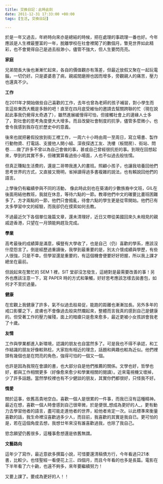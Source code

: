 ```yaml
---
title: 交換日記：此時此刻
date: 2011-12-31 17:33:00 +08:00
tags: [生活, 交換日記]

---
```


於是一年又過去，年終時向來亦是總結的時候，把在處理的事疏理一番也好。今年應該是人生裡最豐富的一年，脫離學校在社會裡闖了的數個月，瞥見世界如此精彩，也不會覺得自己是過去般渺小，儘管不強大，但人生要閃亮亮。  
  
**家庭**   
  
兄弟間長大後也漸漸忙起來，各自的價值觀亦有落差，但最近放假又聚在一起玩電腦，一切仍好。只是婆婆患了病，親戚間磨擦也因而增多，旁觀親人的痛苦，壓力也還真不少。  
  
**工作**  
  
在2011年才開始做些自己喜歡的工作，去年也曾為老師的孩子補習，對小學生而言這些東西大概是多餘的吧！直至在四月底受維怡的邀請去幫關跨聯的忙（現在說起此事我仍覺得太奇遇了），雖然進展緩慢得可怕，但接觸社會上的邊緣人士多了，對社會的思考角度便大大增多。而且改變社會制度的抗爭，儘管多麼微小，也會令我感到我存在於歷史中的意義。  
  
後來也就把暑假投放到街工裡工作，一周六十小時由周一至周日，寫立場書、製作行動物資、打電話、支援他人開小組、深夜探透工友、洗樓（板間房）、街站、問卷……做了許多不曾以為自己會做的事，甚或自己曾經很抗拒的事。到現在回想起來，學到的其實不多，但確實算看過些小場面，人也不似過去般怯懦。  
  
但真正賺點生活費的，還是二哥帶我進入的畫班。照顧小孩子，也讓我培養回他們思考世界的方式，又直接又簡明，省掉讀得過多書複雜的說法，也有賴說回他們的語言。  
  
上學後仍有繼續參與不同的活動， 像此時此刻也在葵涌的少數族裔中文班，GIL在後面用結他教班，我就在休息，等待六點的一節。教導他們中文的確要比畫班困難多了。方才兩點的一節，他們只會搗亂，待會六點的學生更是從零開始。他們已有太多學習中文的經驗，而我卻仍在摸索如何去教。  
  
不過最近欠下各個單位幾篇文章，還未清理好，近日又帶從美國回來久未相見的親戚遊香港，只望在一月頭能夠趕及完成。  
  
**學業**  
  
高考最後的成績算是滿意，橫豎有大學收了，也是自己（仍）喜歡的學系，應該沒什麼怨言了。倒是經歷過重讀後，我學到最重要的是，別太介懷成績與學歷，有些人很強，只是不幸。但學習還是重要的，有這個機會便要好好把握，所以我上課才總坐在最前。  
  
但說起來在繁忙的 SEM 1 裡，SIT 堂卻沒怎發生，這絕對是最需要改善的事！另外也應該注意一下，寫 PAPER 時的方式和筆觸，好好思考應該怎樣去拋書包，如何才不至於過量。  
  
**健康**  
  
在宏觀上我健康了許多，氣不似過去般易促，能跑的距離也漸漸加長。另外多年的戒口影響之下，皮膚也不會像過去般突然爛起來，整體而言我真的感到自己是健康的。但受著工作的壓力摧殘，面上的暗瘡只是愈來愈多，最近更被小女孩誤會我老了十歲。  
  
**友情**  
  
  
工作與學業都進入新環境，認識的朋友也自當然多了。可是我也不得不承認，和工作結識的朋友好像較熟稔，大家抱有相近的理念，話題和興趣也較為近似。他們裡頭有幾個也是在閃亮的角色，強得可怕的一個又一個。  
  
也許是因為我現在會讀的書，也大部分自是他們推薦的關係。文學也好，哲學也好，都與工作相關更多（好像愈來愈少和學業相關的閱讀）。近來電視機又壞掉，少了許多話題。當然學校裡也有不少健談的朋友，其實你們都很好，只怪我不好。  
  
**情愛**  
  
關於這事，依舊高貴地空白。喜歡一個人是很累的一件事，而我已沒有這種精神。最近在想，喜歡一個人時會感到自己很卑微，於是便很_想成為更好的人_，更有動力去學習他者的語言，盡可能走進他者的世界，給他者肯定一次。以此標準來衡量喜歡的話，我生命裡沒喜歡過多少人，而目前，我喜歡的其實是我自已。更可怕的是，若在這個角度去想，我想廿年來沒有誰喜歡過我，也除了我自己。  
  
慾念願望仍舊很多，這種事愈想還是依舊無謂。   
  
  
**文藝路向**  
  
這年少了寫作，最近意欲多撰篇小說，可惜要還清稿債方行，今年看過只21本書，比較少。也怪聖經一看便花上三、四個月，而且今年看的也多是長篇。電影在下半年看了六十齣，也遠不夠多，來年要繼續努力！  
  
  
又要上課了。要成為更好的人！！
